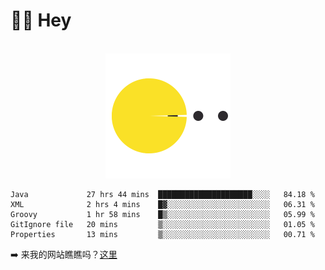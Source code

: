 
# 👋🏻 Hey
<div align="center">
	<br>
	<img src="https://raw.githubusercontent.com/Aniket965/Aniket965/master/pacman.svg?sanitize=true" width="200" height="200">
	<br>
</div>

<!--START_SECTION:waka-->
```text
Java             27 hrs 44 mins  █████████████████████░░░░   84.18 % 
XML              2 hrs 4 mins    █▓░░░░░░░░░░░░░░░░░░░░░░░   06.31 % 
Groovy           1 hr 58 mins    █▒░░░░░░░░░░░░░░░░░░░░░░░   05.99 % 
GitIgnore file   20 mins         ▒░░░░░░░░░░░░░░░░░░░░░░░░   01.05 % 
Properties       13 mins         ▒░░░░░░░░░░░░░░░░░░░░░░░░   00.71 % 
```
<!--END_SECTION:waka-->

 ➡️  来我的网站瞧瞧吗？[这里](https://www.shaolongfei.com)
